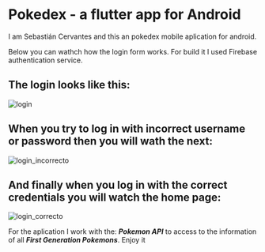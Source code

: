 # Pokedex - a flutter app for Android

I am Sebastián Cervantes and this an pokedex mobile aplication for android.

Below you can wathch how the login form works. For build it I used Firebase authentication service.


## The login looks like this:

![login](https://github.com/Sebascerboni/pokedex/assets/90151064/d558f1a1-47fc-49c8-a3ff-a8b6c46c52ed)

## When you try to log in with incorrect username or password then you will wath the next:
![login_incorrecto](https://github.com/Sebascerboni/pokedex/assets/90151064/a5e450e4-7649-4b8a-b95c-3dbb17d6772c)

## And finally when you log in with the correct credentials you will watch the home page:

![login_correcto](https://github.com/Sebascerboni/pokedex/assets/90151064/1d7e4baa-bd09-4e3d-a264-60c1479e573a)


For the aplication I work with the: **_Pokemon API_** to access to the information of all **_First Generation Pokemons_**. Enjoy it
